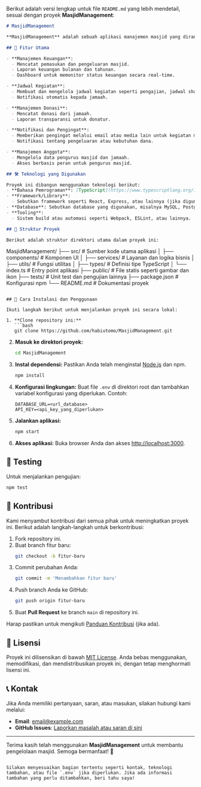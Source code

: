 Berikut adalah versi lengkap untuk file `README.md` yang lebih mendetail, sesuai dengan proyek **MasjidManagement**:

```markdown
# MasjidManagement

**MasjidManagement** adalah sebuah aplikasi manajemen masjid yang dirancang untuk membantu pengelolaan administrasi dan operasional masjid secara efisien. Aplikasi ini dibuat menggunakan **TypeScript** dengan fokus pada kemudahan penggunaan dan skalabilitas.

## 🚀 Fitur Utama

- **Manajemen Keuangan**: 
  - Mencatat pemasukan dan pengeluaran masjid.
  - Laporan keuangan bulanan dan tahunan.
  - Dashboard untuk memonitor status keuangan secara real-time.

- **Jadwal Kegiatan**:
  - Membuat dan mengelola jadwal kegiatan seperti pengajian, jadwal shalat berjamaah, dan kegiatan lainnya.
  - Notifikasi otomatis kepada jamaah.

- **Manajemen Donasi**:
  - Mencatat donasi dari jamaah.
  - Laporan transparansi untuk donatur.

- **Notifikasi dan Pengingat**:
  - Memberikan pengingat melalui email atau media lain untuk kegiatan masjid.
  - Notifikasi tentang pengeluaran atau kebutuhan dana.

- **Manajemen Anggota**:
  - Mengelola data pengurus masjid dan jamaah.
  - Akses berbasis peran untuk pengurus masjid.

## 🛠️ Teknologi yang Digunakan

Proyek ini dibangun menggunakan teknologi berikut:
- **Bahasa Pemrograman**: [TypeScript](https://www.typescriptlang.org/) (99%)
- **Framework/Library**: 
  - Sebutkan framework seperti React, Express, atau lainnya (jika digunakan).
- **Database**: Sebutkan database yang digunakan, misalnya MySQL, PostgreSQL, atau MongoDB.
- **Tooling**:
  - Sistem build atau automasi seperti Webpack, ESLint, atau lainnya.

## 📂 Struktur Proyek

Berikut adalah struktur direktori utama dalam proyek ini:

```
MasjidManagement/
├── src/                # Sumber kode utama aplikasi
│   ├── components/     # Komponen UI
│   ├── services/       # Layanan dan logika bisnis
│   ├── utils/          # Fungsi utilitas
│   ├── types/          # Definisi tipe TypeScript
│   └── index.ts        # Entry point aplikasi
├── public/             # File statis seperti gambar dan ikon
├── tests/              # Unit test dan pengujian lainnya
├── package.json        # Konfigurasi npm
└── README.md           # Dokumentasi proyek
```

## 🔧 Cara Instalasi dan Penggunaan

Ikuti langkah berikut untuk menjalankan proyek ini secara lokal:

1. **Clone repository ini:**
   ```bash
   git clone https://github.com/habiutomo/MasjidManagement.git
   ```

2. **Masuk ke direktori proyek:**
   ```bash
   cd MasjidManagement
   ```

3. **Instal dependensi:**
   Pastikan Anda telah menginstal [Node.js](https://nodejs.org/) dan npm.
   ```bash
   npm install
   ```

4. **Konfigurasi lingkungan:**
   Buat file `.env` di direktori root dan tambahkan variabel konfigurasi yang diperlukan. Contoh:
   ```
   DATABASE_URL=<url_database>
   API_KEY=<api_key_yang_diperlukan>
   ```

5. **Jalankan aplikasi:**
   ```bash
   npm start
   ```

6. **Akses aplikasi:**
   Buka browser Anda dan akses [http://localhost:3000](http://localhost:3000).

## 🧪 Testing

Untuk menjalankan pengujian:
```bash
npm test
```

## 🤝 Kontribusi

Kami menyambut kontribusi dari semua pihak untuk meningkatkan proyek ini. Berikut adalah langkah-langkah untuk berkontribusi:

1. Fork repository ini.
2. Buat branch fitur baru:
   ```bash
   git checkout -b fitur-baru
   ```
3. Commit perubahan Anda:
   ```bash
   git commit -m 'Menambahkan fitur baru'
   ```
4. Push branch Anda ke GitHub:
   ```bash
   git push origin fitur-baru
   ```
5. Buat **Pull Request** ke branch `main` di repository ini.

Harap pastikan untuk mengikuti [Panduan Kontribusi](CONTRIBUTING.md) (jika ada).

## 📜 Lisensi

Proyek ini dilisensikan di bawah [MIT License](LICENSE). Anda bebas menggunakan, memodifikasi, dan mendistribusikan proyek ini, dengan tetap menghormati lisensi ini.

## 📞 Kontak

Jika Anda memiliki pertanyaan, saran, atau masukan, silakan hubungi kami melalui:

- **Email**: [email@example.com](mailto:email@example.com)
- **GitHub Issues**: [Laporkan masalah atau saran di sini](https://github.com/habiutomo/MasjidManagement/issues)

---

Terima kasih telah menggunakan **MasjidManagement** untuk membantu pengelolaan masjid. Semoga bermanfaat! 🙏
```

Silakan menyesuaikan bagian tertentu seperti kontak, teknologi tambahan, atau file `.env` jika diperlukan. Jika ada informasi tambahan yang perlu ditambahkan, beri tahu saya!
